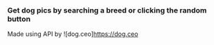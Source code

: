 ### Get dog pics by searching a breed or clicking the random button

Made using API by ![dog.ceo]https://dog.ceo
